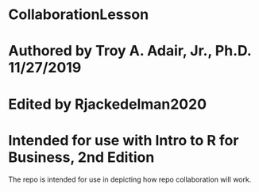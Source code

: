 # CollaborationLesson
# Authored by Troy A. Adair, Jr., Ph.D. 11/27/2019
# Edited by Rjackedelman2020
# Intended for use with Intro to R for Business, 2nd Edition

The repo is intended for use in depicting how repo collaboration will work.
